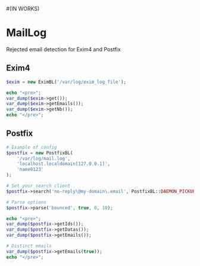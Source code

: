 #(IN WORKS)

# MailLog

Rejected email detection for Exim4 and Postfix

Exim4
-----
```php
$exim = new EximBL('/var/log/exim_log_file');

echo "<pre>";
var_dump($exim->get());
var_dump($exim->getEmails());
var_dump($exim->getNb());
echo "</pre>";
```

Postfix
-------
```php
# Example of config
$postfix = new PostfixBL(
	'/var/log/mail.log',
	'localhost.localdomain[127.0.0.1]',
	'name0123'
);

# Set your search client
$postfix->search('no-reply\@my-domain\.email', PostfixBL::DAEMON_PICKUP);

# Parse options
$postfix->parse('bounced', true, 0, 10);

echo "<pre>";
var_dump($postfix->getIds());
var_dump($postfix->getDatas());
var_dump($postfix->getEmails());

# Distinct emails
var_dump($postfix->getEmails(true));
echo "</pre>";
```
